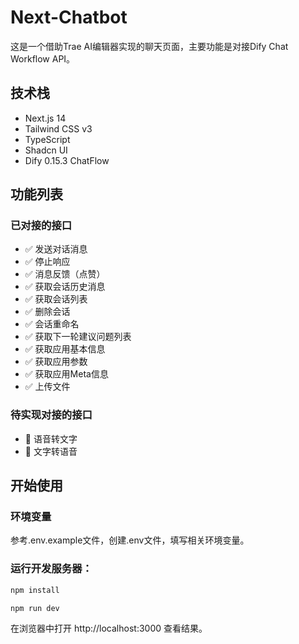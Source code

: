 # Next-Chatbot

这是一个借助Trae AI编辑器实现的聊天页面，主要功能是对接Dify Chat Workflow API。

## 技术栈
- Next.js 14
- Tailwind CSS v3
- TypeScript
- Shadcn UI
- Dify 0.15.3 ChatFlow

## 功能列表

### 已对接的接口
- ✅ 发送对话消息
- ✅ 停止响应
- ✅ 消息反馈（点赞）
- ✅ 获取会话历史消息
- ✅ 获取会话列表
- ✅ 删除会话
- ✅ 会话重命名
- ✅ 获取下一轮建议问题列表
- ✅ 获取应用基本信息
- ✅ 获取应用参数
- ✅ 获取应用Meta信息
- ✅ 上传文件

### 待实现对接的接口
- 🚧 语音转文字
- 🚧 文字转语音

## 开始使用

### 环境变量
参考.env.example文件，创建.env文件，填写相关环境变量。

### 运行开发服务器：
```bash
npm install

npm run dev
```
在浏览器中打开 http://localhost:3000 查看结果。